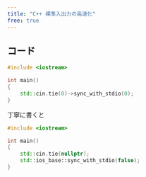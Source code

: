```yaml
---
title: "C++ 標準入出力の高速化"
free: true
---
```


## コード

```cpp
#include <iostream>

int main()
{
	std::cin.tie(0)->sync_with_stdio(0);
}
```

丁寧に書くと

```cpp
#include <iostream>

int main()
{
	std::cin.tie(nullptr);
	std::ios_base::sync_with_stdio(false);
}
```
